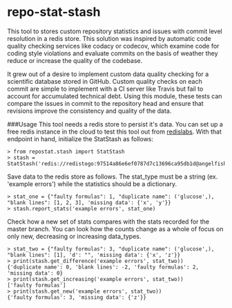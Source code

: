 # repo-stat-stash
This tool to stores custom repository statistics and issues with commit level resolution in a redis store. This solution was inspired by automatic code quality checking services like codacy or codecov, which examine code for coding style violations and evaluate commits on the basis of weather they reduce or increase the quality of the codebase.

It grew out of a desire to implement custom data quality checking for a scientific database stored in GitHub. Custom quality checks on each commit are simple to implement with a CI server like Travis but fail to account for accumulated technical debt. Using this module, these tests can compare the issues in commit to the repository head and ensure that revisions improve the consistency and quality of the data.

###Usage
This tool needs a redis store to persist it's data. You can set up a free redis instance in the cloud to test this tool out from [redislabs](https://redislabs.com/blog/redis-cloud-30mb-ram-30-connections-for-free/). With that endpoint in hand, initialize the StatStash as follows:
```
> from repostat.stash import StatStash
> stash = StatStash('redis://redistogo:97514a86e6ef0787d7c13696ca95db1d@angelfish.redistogo.com:10495')
```
Save data to the redis store as follows. The stat_type must be a string (ex. 'example errors') while the statistics should be a dictionary.
```
> stat_one = {"faulty formulas": 1, "duplicate name": ('glucose',), "blank lines": [1, 2, 3], 'missing data': {'x', 'y'}}
> stash.report_stats('example errors', stat_one)
```
Check how a new set of stats compares with the stats recorded for the master branch. You can look how the counts change as a whole of focus on only new, decreasing or increasing data_types.
```
> stat_two = {"faulty formulas": 3, "duplicate name": ('glucose',), "blank lines": [1], 'd': "", 'missing data': {'x', 'z'}}
> print(stash.get_difference('example errors', stat_two))
{'duplicate name': 0, 'blank lines': -2, 'faulty formulas': 2, 'missing data': 0}
> print(stash.get_increasing('example errors', stat_two))
['faulty formulas']
> print(stash.get_new('example errors', stat_two))
{'faulty formulas': 3, 'missing data': {'z'}}
```
